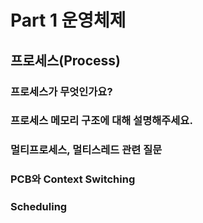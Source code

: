 # Part 1 운영체제

## 프로세스(Process)

### 프로세스가 무엇인가요?



### 프로세스 메모리 구조에 대해 설명해주세요.



### 멀티프로세스, 멀티스레드 관련 질문




### PCB와 Context Switching




### Scheduling



